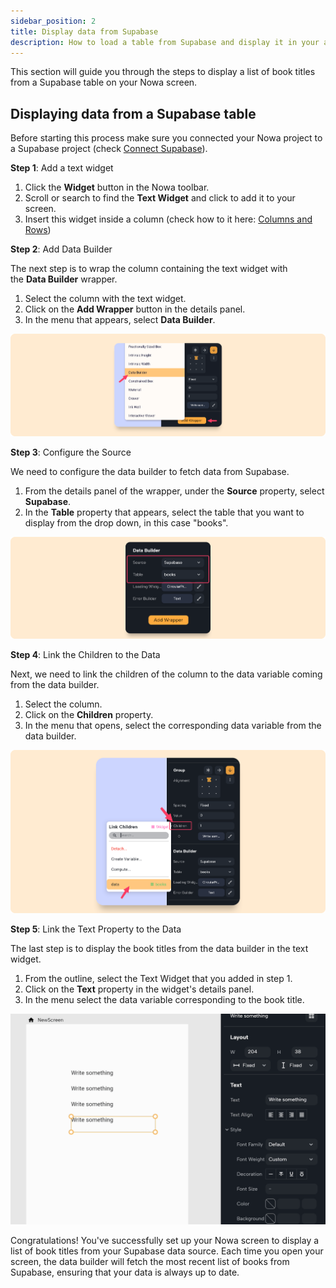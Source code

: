 ```yaml
---
sidebar_position: 2
title: Display data from Supabase
description: How to load a table from Supabase and display it in your app 
---
```


This section will guide you through the steps to display a list of book titles from a Supabase table on your Nowa screen.

## Displaying data from a Supabase table

Before starting this process make sure you connected your Nowa project to a Supabase project (check [Connect Supabase](./connect_supabase.md)).

**Step 1**: Add a text widget

1. Click the **Widget** button in the Nowa toolbar.
2. Scroll or search to find the **Text Widget** and click to add it to your screen.
3. Insert this widget inside a column (check how to it here: [Columns and Rows](../../ui/layout/rows_and_columns.md))

**Step 2**: Add Data Builder

The next step is to wrap the column containing the text widget with the **Data Builder** wrapper.

1. Select the column with the text widget.
2. Click on the **Add Wrapper** button in the details panel.
3. In the menu that appears, select **Data Builder**.

![](./img/supabase_tableadddatabuilder.png)


**Step 3**: Configure the Source

We need to configure the data builder to fetch data from Supabase.

1. From the details panel of the wrapper, under the **Source** property, select **Supabase**.
2. In the **Table** property that appears, select the table that you want to display from the drop down, in this case "books".

![](./img/supabase_tabledatabuilderwidgets.png)


**Step 4**: Link the Children to the Data

Next, we need to link the children of the column to the data variable coming from the data builder.

1. Select the column.
2. Click on the **Children** property.
3. In the menu that opens, select the corresponding data variable from the data builder.

![](./img/documentationlinkchildrentodata_1.png)


**Step 5**: Link the Text Property to the Data

The last step is to display the book titles from the data builder in the text widget.

1. From the outline, select the Text Widget that you added in step 1.
2. Click on the **Text** property in the widget's details panel.
3. In the menu select the data variable corresponding to the book title.

![](./img/Screen_Recording_2023-05-28_at_15.41.06.gif)


Congratulations! You've successfully set up your Nowa screen to display a list of book titles from your Supabase data source. Each time you open your screen, the data builder will fetch the most recent list of books from Supabase, ensuring that your data is always up to date.


